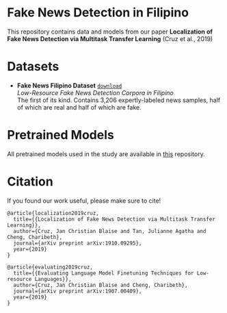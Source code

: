 # Fake News Detection in Filipino
This repository contains data and models from our paper **Localization of Fake News Detection via Multitask Transfer Learning** (Cruz et al., 2019)

# Datasets
* **Fake News Filipino Dataset** [`download`](https://s3.us-east-2.amazonaws.com/blaisecruz.com/datasets/fakenews/fakenews.zip)\
*Low-Resource Fake News Detection Corpora in Filipino*\
The first of its kind. Contains 3,206 expertly-labeled news samples, half of which are real and half of which are fake.

# Pretrained Models
All pretrained models used in the study are available in [this](https://github.com/jcblaisecruz02/Filipino-Text-Benchmarks) repository.

# Citation
If you found our work useful, please make sure to cite!

```
@article{localization2019cruz,
  title={{Localization of Fake News Detection via Multitask Transfer Learning}},
  author={Cruz, Jan Christian Blaise and Tan, Julianne Agatha and Cheng, Charibeth},
  journal={arXiv preprint arXiv:1910.09295},
  year={2019}
}
```

```
@article{evaluating2019cruz,
  title={{Evaluating Language Model Finetuning Techniques for Low-resource Languages}},
  author={Cruz, Jan Christian Blaise and Cheng, Charibeth},
  journal={arXiv preprint arXiv:1907.00409},
  year={2019}
}
```
